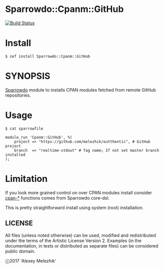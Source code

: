 # Sparrowdo::Cpanm::GitHub

[![Build Status](https://travis-ci.org//sparrowdo-cpanm-github.svg?branch=master)](https://travis-ci.org//sparrowdo-cpanm-github)

# Install

    $ zef install Sparrowdo::Cpanm::GitHub

# SYNOPSIS

[Sparrowdo](https://github.com/melezhik/sparrowdo) module to installs CPAN modules fetched from remote GitHub repositories.

# Usage

    $ cat sparrowfile

    module_run 'Cpanm::GitHub', %(
        project => "https://github.com/melezhik/outthentic", # GitHub project
        branch  => "realtime-stdout" # Tag name; If not set master branch installed 
    );
        
# Limitation

If you look more grained control on over CPAN modules install consider [cpan-*](https://github.com/melezhik/sparrowdo/blob/master/core-dsl.md#cpan-packages)
functions comes from Sparrowdo core-dsl.

This is pretty straightforward install using system (root) installation.


## LICENSE

All files (unless noted otherwise) can be used, modified and redistributed
under the terms of the Artistic License Version 2. Examples (in the
documentation, in tests or distributed as separate files) can be considered
public domain.

ⓒ2017 'Alexey Melezhik'
